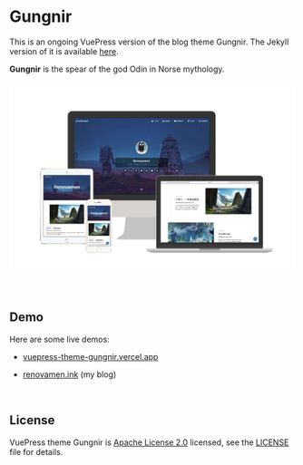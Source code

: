 # Gungnir

This is an ongoing VuePress version of the blog theme Gungnir. The Jekyll version of it is available [here](https://github.com/Renovamen/jekyll-theme-gungnir).

**Gungnir** is the spear of the god Odin in Norse mythology.

![preview](example/.vuepress/public/img/docs/gungnir.jpg)


&nbsp;

## Demo

Here are some live demos:

- [vuepress-theme-gungnir.vercel.app](https://vuepress-theme-gungnir.vercel.app/)

- [renovamen.ink](https://renovamen.ink) (my blog)


&nbsp;

## License

VuePress theme Gungnir is [Apache License 2.0](https://www.apache.org/licenses/LICENSE-2.0) licensed, see the [LICENSE](LICENSE) file for details.